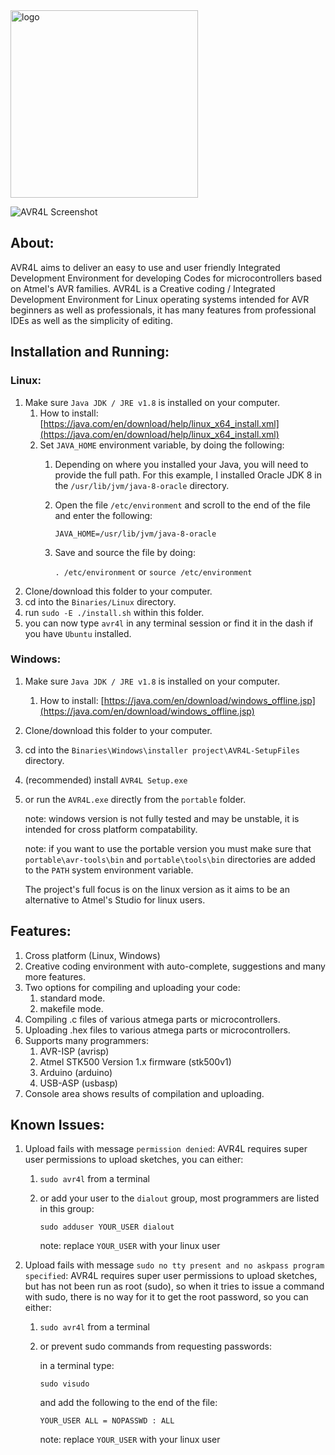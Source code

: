 <img src="https://raw.githubusercontent.com/fossmediaa/AVR4L/master/assets/logo/logo.png" width="300" title="logo">

![AVR4L Screenshot](https://raw.githubusercontent.com/abdalmoniem/AVR4L/master/assets/screenshot_8.png)

## About:
AVR4L aims to deliver an easy to use and user friendly Integrated Development Environment for developing Codes for microcontrollers based on Atmel's AVR families. AVR4L is a Creative coding / Integrated Development Environment for Linux operating systems intended for AVR beginners as well as professionals, it has many features from professional IDEs as well as the simplicity of editing.

## Installation and Running:
### Linux:
1. Make sure `Java JDK / JRE v1.8` is installed on your computer.
	1. How to install: [https://java.com/en/download/help/linux_x64_install.xml](https://java.com/en/download/help/linux_x64_install.xml)
	2. Set `JAVA_HOME` environment variable, by doing the following:
		1. Depending on where you installed your Java, you will need to provide the full path.
			For this example, I installed Oracle JDK 8 in the `/usr/lib/jvm/java-8-oracle` directory.
		2. Open the file `/etc/environment` and scroll to the end of the file and enter the following:
			
			`JAVA_HOME=/usr/lib/jvm/java-8-oracle`
		3. Save and source the file by doing:

			`. /etc/environment` or `source /etc/environment`
2. Clone/download this folder to your computer.
3. cd into the `Binaries/Linux` directory.
4. run `sudo -E ./install.sh` within this folder.
5. you can now type `avr4l` in any terminal session or find it in the dash if you have `Ubuntu` installed.

### Windows:
1. Make sure `Java JDK / JRE v1.8` is installed on your computer.
	1. How to install: [https://java.com/en/download/windows_offline.jsp](https://java.com/en/download/windows_offline.jsp)
3. Clone/download this folder to your computer.
4. cd into the `Binaries\Windows\installer project\AVR4L-SetupFiles` directory.
5. (recommended) install `AVR4L Setup.exe`
6. or run the `AVR4L.exe` directly from the `portable` folder.

	note: windows version is not fully tested and may be unstable, it is intended for cross platform compatability.
	
	note: if you want to use the portable version you must make sure that `portable\avr-tools\bin` and `portable\tools\bin` directories are added to the `PATH` system environment variable.

	The project's full focus is on the linux version as it aims to be an alternative to Atmel's Studio for linux users.

## Features:
1. Cross platform (Linux, Windows)
2. Creative coding environment with auto-complete, suggestions and many more features.
3. Two options for compiling and uploading your code:
	1. standard mode.
	2. makefile mode.
4. Compiling .c files of various atmega parts or microcontrollers.
5. Uploading .hex files to various atmega parts or microcontrollers.
6. Supports many programmers:
	1. AVR-ISP (avrisp)
	2. Atmel STK500 Version 1.x firmware (stk500v1)
	3. Arduino (arduino)
	4. USB-ASP (usbasp)
7. Console area shows results of compilation and uploading.

## Known Issues:
1. Upload fails with message `permission denied`:
	AVR4L requires super user permissions to upload sketches, you can either:
	1. `sudo avr4l` from a terminal
	2. or add your user to the `dialout` group, most programmers are listed in this group:

		`sudo adduser YOUR_USER dialout`

		note: replace `YOUR_USER` with your linux user

2. Upload fails with message `sudo no tty present and no askpass program specified`:
	AVR4L requires super user permissions to upload sketches, but has not been run as root (sudo),
	so when it tries to issue a command with sudo, there is no way for it to get the root password, so you can either:
	1. `sudo avr4l` from a terminal
	2. or prevent sudo commands from requesting passwords:
		
		in a terminal type:
		
		`sudo visudo`
		
		and add the following to the end of the file:

		`YOUR_USER ALL = NOPASSWD : ALL`

		note: replace `YOUR_USER` with your linux user
